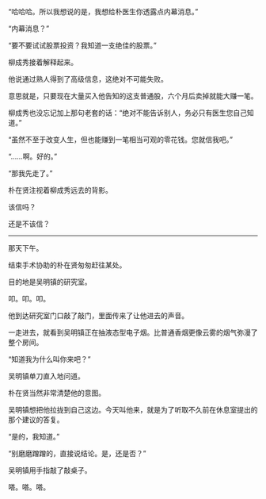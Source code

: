 “哈哈哈。所以我想说的是，我想给朴医生你透露点内幕消息。”

“内幕消息？”

“要不要试试股票投资？我知道一支绝佳的股票。”

柳成秀接着解释起来。

他说通过熟人得到了高级信息，这绝对不可能失败。

意思就是，只要现在大量买入他告知的这支普通股，六个月后卖掉就能大赚一笔。

柳成秀也没忘记加上那句老套的话：“绝对不能告诉别人，务必只有医生您自己知道。”

“虽然不至于改变人生，但也能赚到一笔相当可观的零花钱。您就信我吧。”

“……啊。好的。”

“那我先走了。”

朴在贤注视着柳成秀远去的背影。

该信吗？

还是不该信？

***

那天下午。

结束手术协助的朴在贤匆匆赶往某处。

目的地是吴明镇的研究室。

叩。叩。叩。

他到达研究室门口敲了敲门，里面传来了让他进去的声音。

一走进去，就看到吴明镇正在抽液态型电子烟。比普通香烟更像云雾的烟气弥漫了整个房间。

“知道我为什么叫你来吧？”

吴明镇单刀直入地问道。

朴在贤当然非常清楚他的意图。

吴明镇想把他拉拢到自己这边。今天叫他来，就是为了听取不久前在休息室提出的那个建议的答复。

“是的，我知道。”

“别磨磨蹭蹭的，直接说结论。是，还是否？”

吴明镇用手指敲了敲桌子。

嗒。嗒。嗒。